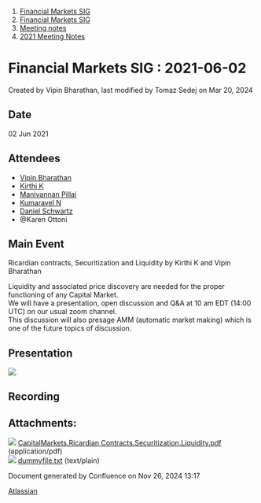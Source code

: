 1. [Financial Markets SIG](index.html)
2. [Financial Markets SIG](Financial-Markets-SIG_20545549.html)
3. [Meeting notes](Meeting-notes_20558268.html)
4. [2021 Meeting Notes](2021-Meeting-Notes_20547499.html)

# Financial Markets SIG : 2021-06-02

Created by Vipin Bharathan, last modified by Tomaz Sedej on Mar 20, 2024

## Date

02 Jun 2021

## Attendees

- [Vipin Bharathan](https://lf-hyperledger.atlassian.net/wiki/people/70121:4ac24c34-2385-41a8-8881-61e7a75c6d1e?ref=confluence)
- [Kirthi K](https://lf-hyperledger.atlassian.net/wiki/people/712020:cdf2c19a-9f68-45e0-82c7-86c8b2799fb2?ref=confluence)
- [Manivannan Pillai](https://lf-hyperledger.atlassian.net/wiki/people/5a6887cec2b7dd3533e4ab77?ref=confluence)
- [Kumaravel N](https://lf-hyperledger.atlassian.net/wiki/people/70121:1d7790e2-8efd-409a-bf1e-ff3f8c520669?ref=confluence)
- [Daniel Schwartz](https://lf-hyperledger.atlassian.net/wiki/people/5f28514db7a35e002a8febcb?ref=confluence)
- @Karen Ottoni

## Main Event

Ricardian contracts, Securitization and Liquidity by Kirthi K and Vipin Bharathan

Liquidity and associated price discovery are needed for the proper functioning of any Capital Market.  
We will have a presentation, open discussion and Q&amp;A at 10 am EDT (14:00 UTC) on our usual zoom channel.  
This discussion will also presage AMM (automatic market making) which is one of the future topics of discussion.

## Presentation

[![](attachments/thumbnails/20546735/20559419)](attachments/20546735/20559419.pdf)

## Recording

## Attachments:

![](images/icons/bullet_blue.gif) [CapitalMarkets.Ricardian Contracts.Securitization.Liquidity.pdf](attachments/20546735/20559419.pdf) (application/pdf)  
![](images/icons/bullet_blue.gif) [dummyfile.txt](attachments/20546735/20559417.txt) (text/plain)

Document generated by Confluence on Nov 26, 2024 13:17

[Atlassian](http://www.atlassian.com/)
